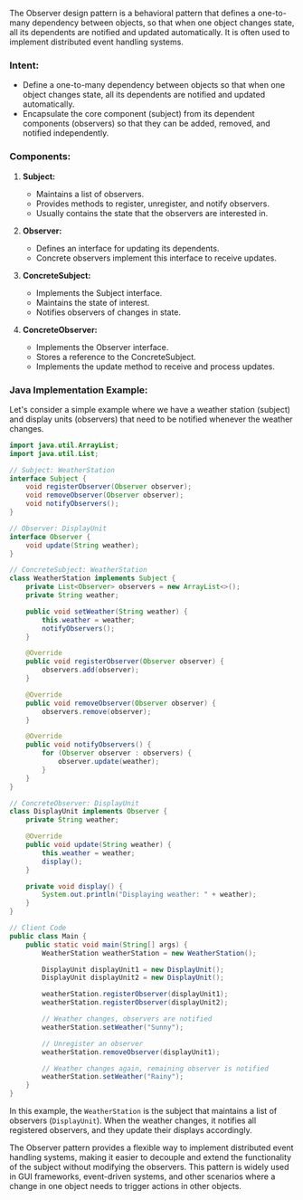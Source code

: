 The Observer design pattern is a behavioral pattern that defines a one-to-many dependency between objects, so that when one object changes state, all its dependents are notified and updated automatically. It is often used to implement distributed event handling systems.

### Intent:

- Define a one-to-many dependency between objects so that when one object changes state, all its dependents are notified and updated automatically.
- Encapsulate the core component (subject) from its dependent components (observers) so that they can be added, removed, and notified independently.

### Components:

1. **Subject:**
   - Maintains a list of observers.
   - Provides methods to register, unregister, and notify observers.
   - Usually contains the state that the observers are interested in.

2. **Observer:**
   - Defines an interface for updating its dependents.
   - Concrete observers implement this interface to receive updates.

3. **ConcreteSubject:**
   - Implements the Subject interface.
   - Maintains the state of interest.
   - Notifies observers of changes in state.

4. **ConcreteObserver:**
   - Implements the Observer interface.
   - Stores a reference to the ConcreteSubject.
   - Implements the update method to receive and process updates.

### Java Implementation Example:

Let's consider a simple example where we have a weather station (subject) and display units (observers) that need to be notified whenever the weather changes.

```java
import java.util.ArrayList;
import java.util.List;

// Subject: WeatherStation
interface Subject {
    void registerObserver(Observer observer);
    void removeObserver(Observer observer);
    void notifyObservers();
}

// Observer: DisplayUnit
interface Observer {
    void update(String weather);
}

// ConcreteSubject: WeatherStation
class WeatherStation implements Subject {
    private List<Observer> observers = new ArrayList<>();
    private String weather;

    public void setWeather(String weather) {
        this.weather = weather;
        notifyObservers();
    }

    @Override
    public void registerObserver(Observer observer) {
        observers.add(observer);
    }

    @Override
    public void removeObserver(Observer observer) {
        observers.remove(observer);
    }

    @Override
    public void notifyObservers() {
        for (Observer observer : observers) {
            observer.update(weather);
        }
    }
}

// ConcreteObserver: DisplayUnit
class DisplayUnit implements Observer {
    private String weather;

    @Override
    public void update(String weather) {
        this.weather = weather;
        display();
    }

    private void display() {
        System.out.println("Displaying weather: " + weather);
    }
}

// Client Code
public class Main {
    public static void main(String[] args) {
        WeatherStation weatherStation = new WeatherStation();

        DisplayUnit displayUnit1 = new DisplayUnit();
        DisplayUnit displayUnit2 = new DisplayUnit();

        weatherStation.registerObserver(displayUnit1);
        weatherStation.registerObserver(displayUnit2);

        // Weather changes, observers are notified
        weatherStation.setWeather("Sunny");

        // Unregister an observer
        weatherStation.removeObserver(displayUnit1);

        // Weather changes again, remaining observer is notified
        weatherStation.setWeather("Rainy");
    }
}
```

In this example, the `WeatherStation` is the subject that maintains a list of observers (`DisplayUnit`). When the weather changes, it notifies all registered observers, and they update their displays accordingly.

The Observer pattern provides a flexible way to implement distributed event handling systems, making it easier to decouple and extend the functionality of the subject without modifying the observers. This pattern is widely used in GUI frameworks, event-driven systems, and other scenarios where a change in one object needs to trigger actions in other objects.